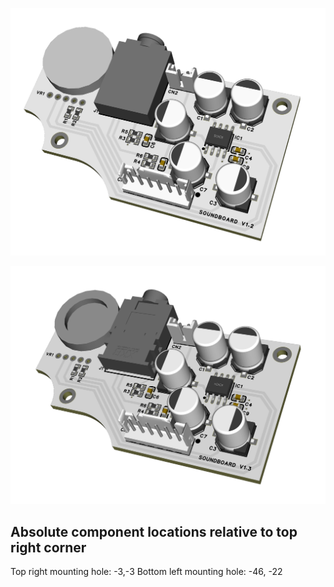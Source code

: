 
![V1.2 Board](/screenshots/prototype-v1.2.png?raw=true)


![V1.3 Board](/screenshots/prototype-v1.3.png?raw=true)






## Absolute component locations relative to top right corner

Top right mounting hole: -3,-3
Bottom left mounting hole: -46, -22
